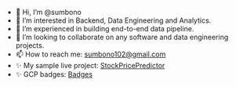- 👋 Hi, I’m @sumbono
- 👀 I’m interested in Backend, Data Engineering and Analytics.
- 🌱 I’m experienced in building end-to-end data pipeline.
- 💞️ I’m looking to collaborate on any software and data engineering projects.
- 📫 How to reach me: sumbono102@gmail.com
- ✨ My sample live project: [StockPricePredictor](https://stockprice-predictor-10207.herokuapp.com/)
- ✨ GCP badges: [Badges](https://bit.ly/GoogleCloudSkillSumbono)

<!---
sumbono/sumbono is a ✨ special ✨ repository because its `README.md` (this file) appears on your GitHub profile.
You can click the Preview link to take a look at your changes.
--->
